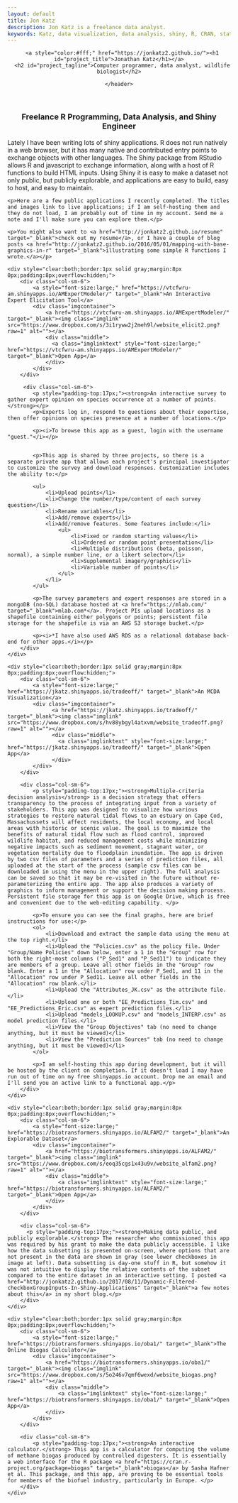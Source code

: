 ```yaml
---
layout: default
title: Jon Katz
description: Jon Katz is a freelance data analyst.
keywords: Katz, data visualization, data analysis, shiny, R, CRAN, statistics
---
```

<!-- HEADER -->
<div id="header_wrap" class="outer topelement">
    <header class="inner">
      

      <a style="color:#fff;" href="https://jonkatz2.github.io/"><h1 id="project_title">Jonathan Katz</h1></a>
      <h2 id="project_tagline">Computer programmer, data analyst, wildlife biologist</h2>

<!--          {% if site.show_downloads %}-->
<!--            <section id="downloads">-->
<!--              <a class="zip_download_link" href="{{ site.github.zip_url }}">Download this project as a .zip file</a>-->
<!--              <a class="tar_download_link" href="{{ site.github.tar_url }}">Download this project as a tar.gz file</a>-->
<!--            </section>-->
<!--          {% endif %}-->
    </header>
</div>



<div class="container-fluid">
    <div style="font-size:1.25em;font-weight:bold;text-align:center;">
        <p>Freelance R Programming, Data Analysis, and Shiny Engineer</p>
    </div>
    <p>Lately I have been writing lots of shiny applications. R does not run natively in a web browser, but it has many native and contributed entry points to exchange objects with other languages. The Shiny package from RStudio allows R and javascript to exchange information, along with a host of R functions to build HTML inputs. Using Shiny it is easy to make a dataset not only public, but publicly explorable, and applications are easy to build, easy to host, and easy to maintain.</p>
    
    <p>Here are a few public applications I recently completed. The titles and images link to live applications; if I am self-hosting them and they do not load, I am probably out of time in my account. Send me a note and I'll make sure you can explore them.</p>
    
    <p>You might also want to <a href="http://jonkatz2.github.io/resume" target="_blank">check out my resume</a>, or I have a couple of blog posts <a href="http://jonkatz2.github.io/2016/05/01/mapping-with-base-graphics-in-r" target="_blank">illustrating some simple R functions I wrote.</a></p>
    
    <div style="clear:both;border:1px solid gray;margin:8px 0px;padding:8px;overflow:hidden;">
        <div class="col-sm-6">
            <a style="font-size:large;" href="https://vtcfwru-am.shinyapps.io/AMExpertModeler/" target="_blank">An Interactive Expert Elicitation Tool</a>
            <div class="imgcontainer">
                <a href="https://vtcfwru-am.shinyapps.io/AMExpertModeler/" target="_blank"><img class="imglink" src="https://www.dropbox.com/s/3i1ryww2j2meh9l/website_elicit2.png?raw=1" alt=""></a>
                <div class="middle">
                  <a class="imglinktext" style="font-size:large;" href="https://vtcfwru-am.shinyapps.io/AMExpertModeler/" target="_blank">Open App</a>
                </div>
            </div>
        </div>
       
         <div class="col-sm-6">   
            <p style="padding-top:17px;"><strong>An interactive survey to gather expert opinion on species occurrence at a number of points. </strong></p>
            <p>Experts log in, respond to questions about their expertise, then offer opinions on species presence at a number of locations.</p>
            
            <p><i>To browse this app as a guest, login with the username "guest."</i></p>
            
            
            <p>This app is shared by three projects, so there is a separate private app that allows each project's principal investigator to customize the survey and download responses. Customization includes the ability to:</p>
            
            <ul>   
                <li>Upload points</li> 
                <li>Change the number/type/content of each survey question</li> 
                <li>Rename variables</li> 
                <li>Add/remove experts</li> 
                <li>Add/remove features. Some features include:</li> 
                    <ul>
                        <li>Fixed or random starting values</li>
                        <li>Ordered or random point presentation</li>
                        <li>Multiple distributions (beta, poisson, normal), a simple number line, or a likert selector</li>
                        <li>Supplemental imagery/graphics</li>
                        <li>Variable number of points</li>
                    </ul>
                </li> 
            </ul>
            
            <p>The survey parameters and expert responses are stored in a mongoDB (no-SQL) database hosted at <a href="https://mlab.com/" target="_blank">mlab.com*</a>. Project PIs upload locations as a shapefile containing either polygons or points; persistent file storage for the shapefile is via an AWS S3 storage bucket.</p>
            
            <p><i>*I have also used AWS RDS as a relational database back-end for other apps.</i></p>
        </div> 
    </div>
    
    <div style="clear:both;border:1px solid gray;margin:8px 0px;padding:8px;overflow:hidden;">
        <div class="col-sm-6">
            <a style="font-size:large;" href="https://jkatz.shinyapps.io/tradeoff/" target="_blank">An MCDA Visualization</a>
            <div class="imgcontainer">
                  <a href="https://jkatz.shinyapps.io/tradeoff/" target="_blank"><img class="imglink"  src="https://www.dropbox.com/s/hv88ybgyl4atxvm/website_tradeoff.png?raw=1" alt=""></a>
                  <div class="middle">
                    <a class="imglinktext" style="font-size:large;" href="https://jkatz.shinyapps.io/tradeoff/" target="_blank">Open App</a>
                  </div>
            </div>
        </div>
          
        <div class="col-sm-6">
            <p style="padding-top:17px;"><strong>Multiple-criteria decision analysis</strong> is a decision strategy that offers transparency to the process of integrating input from a variety of stakeholders. This app was designed to visualize how various strategies to restore natural tidal flows to an estuary on Cape Cod, Massachussets will affect residents, the local economy, and local areas with historic or scenic value. The goal is to maximize the benefits of natural tidal flow such as flood control, improved wildlife habitat, and reduced management costs while minimizing negative impacts such as sediment movement, stagnant water, or vegetation mortality due to floodplain inundation. The app is driven by two csv files of parameters and a series of prediction files, all uploaded at the start of the process (sample csv files can be downloaded in using the menu in the upper right). The full analysis can be saved so that it may be re-visited in the future without re-parameterizing the entire app. The app also produces a variety of graphics to inform management or support the decision making process. Persistent file storage for this app is on Google Drive, which is free and convenient due to the web-editing capability. </p>

            <p>To ensure you can see the final graphs, here are brief instructions for use:</p>
            <ol>
                <li>Download and extract the sample data using the menu at the top right.</li>
                <li>Upload the "Policies.csv" as the policy file. Under "Group/Name Policies" down below, enter a 1 in the "Group" row for both the right-most columns ("P_Sed1" and "P_Sed11") to indicate they are members of a group. Leave all other fields in the "Group" row blank. Enter a 1 in the "Allocation" row under P_Sed1, and 11 in the "Allocation" row under P_Sed11. Leave all other fields in the "Allocation" row blank.</li>
                <li>Upload the "Attributes_JK.csv" as the attribute file.</li>
                <li>Upload one or both "EE_Predictions_Tim.csv" and "EE_Predictions_Eric.csv" as expert prediction files.</li>
                <li>Upload "models_LOOKUP.csv" and "models_INTERP.csv" as model prediction files.</li>
                <li>View the "Group Objectives" tab (no need to change anything, but it must be viewed)</li>
                <li>View the "Prediction Sources" tab (no need to change anything, but it must be viewed)</li>
            </ol>
            
            <p>I am self-hosting this app during development, but it will be hosted by the client on completion. If it doesn't load I may have run out of time on my free shinyapps.io account. Drop me an email and I'll send you an active link to a functional app.</p>
        </div>
    </div>
    
    <div style="clear:both;border:1px solid gray;margin:8px 0px;padding:8px;overflow:hidden;">
        <div class="col-sm-6">
            <a style="font-size:large;" href="https://biotransformers.shinyapps.io/ALFAM2/" target="_blank">An Explorable Dataset</a>
            <div class="imgcontainer">
                <a href="https://biotransformers.shinyapps.io/ALFAM2/" target="_blank"><img class="imglink" src="https://www.dropbox.com/s/eoq35cgs1x43u9v/website_alfam2.png?raw=1" alt=""></a>
                <div class="middle">
                    <a class="imglinktext" style="font-size:large;" href="https://biotransformers.shinyapps.io/ALFAM2/" target="_blank">Open App</a>
                </div>
            </div>
        </div>
      
        <div class="col-sm-6">
          <p style="padding-top:17px;"><strong>Making data public, and publicly explorable.</strong> The researcher who commissioned this app was required by his grant to make the data publicly accessible. I like how the data subsetting is presented on-screen, where options that are not present in the data are shown in gray (see lower checkboxes in image at left). Data subsetting is day-one stuff in R, but somehow it was not intuitive to display the relative contents of the subset compared to the entire dataset in an interactive setting. I posted <a href="http://jonkatz2.github.io/2017/08/11/Dynamic-Filtered-checkboxGroupInputs-In-Shiny-Applications" target="_blank">a few notes about this</a> in my short blog.</p>
        </div>
    </div>
        
    <div style="clear:both;border:1px solid gray;margin:8px 0px;padding:8px;overflow:hidden;">
        <div class="col-sm-6">
            <a style="font-size:large;" href="https://biotransformers.shinyapps.io/oba1/" target="_blank">The Online Biogas Calculator</a> 
            <div class="imgcontainer">
                <a href="https://biotransformers.shinyapps.io/oba1/" target="_blank"><img class="imglink" src="https://www.dropbox.com/s/5o246v7qmf6wexd/website_biogas.png?raw=1" alt=""></a> 
                <div class="middle">
                    <a class="imglinktext" style="font-size:large;" href="https://biotransformers.shinyapps.io/oba1/" target="_blank">Open App</a>
                </div>
            </div>
        </div>

        <div class="col-sm-6">
            <p style="padding-top:17px;"><strong>An interactive calculator.</strong> This app is a calculator for computing the volume of methane biogas produced by controlled digesters. It is essentially a web interface for the R package <a href="https://cran.r-project.org/package=biogas" target="_blank">biogas</a> by Sasha Hafner et al. This package, and this app, are proving to be essential tools for members of the biofuel industry, particularly in Europe. </p>
        </div>
    </div>
    
</div>
























